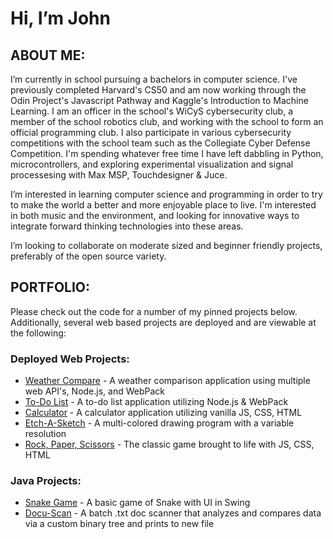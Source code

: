 # Hi, I’m John

## ABOUT ME:<br>
I’m currently in school pursuing a bachelors in computer science. I've previously completed Harvard's CS50 and am now working through the Odin Project's Javascript Pathway and Kaggle's Introduction to Machine Learning. I am an officer in the school's WiCyS cybersecurity club, a member of the school robotics club, and working with the school to form an official programming club. I also participate in various cybersecurity competitions with the school team such as the Collegiate Cyber Defense Competition. I'm spending whatever free time I have left dabbling in Python, microcontrollers, and exploring experimental visualization and signal processesing with Max MSP, Touchdesigner & Juce.

I’m interested in learning computer science and programming in order to try to make the world a better and more enjoyable place to live. I'm interested in both music and the environment, and looking for innovative ways to integrate forward thinking technologies into these areas.

I’m looking to collaborate on moderate sized and beginner friendly projects, preferably of the open source variety.

## PORTFOLIO:<br>
Please check out the code for a number of my pinned projects below. Additionally, several web based projects are deployed and are viewable at the following:

### Deployed Web Projects:

- [Weather Compare](https://jbhumph.github.io/weather_app/) - A weather comparison application using multiple web API's, Node.js, and WebPack
- [To-Do List](https://jbhumph.github.io/to-do-list/) - A to-do list application utilizing Node.js & WebPack
- [Calculator](https://jbhumph.github.io/calculator/) - A calculator application utilizing vanilla JS, CSS, HTML
- [Etch-A-Sketch](https://jbhumph.github.io/etch-a-sketch/) - A multi-colored drawing program with a variable resolution
- [Rock, Paper, Scissors](https://jbhumph.github.io/rock-paper-scissors/) - The classic game brought to life with JS, CSS, HTML

### Java Projects:

- [Snake Game](https://github.com/jbhumph/snakeGame) - A basic game of Snake with UI in Swing
- [Docu-Scan](https://github.com/jbhumph/snakeGame) - A batch .txt doc scanner that analyzes and compares data via a custom binary tree and prints to new file

<!---
jbhumph/jbhumph is a ✨ special ✨ repository because its `README.md` (this file) appears on your GitHub profile.
You can click the Preview link to take a look at your changes.
--->
